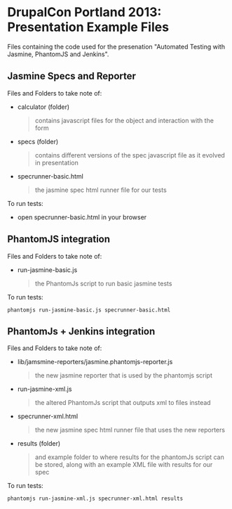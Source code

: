 DrupalCon Portland 2013: Presentation Example Files
==============

Files containing the code used for the presenation "Automated Testing with Jasmine, PhantomJS and Jenkins".

Jasmine Specs and Reporter
-------------

Files and Folders to take note of:
- calculator (folder)

    > contains javascript files for the object and interaction with the form
    
- specs (folder)

    > contains different versions of the spec javascript file as it evolved in presentation
    
- specrunner-basic.html

    > the jasmine spec html runner file for our tests

To run tests:
- open specrunner-basic.html in your browser

PhantomJS integration
-------------

Files and Folders to take note of:
- run-jasmine-basic.js

    > the PhantomJs script to run basic jasmine tests

To run tests:

    phantomjs run-jasmine-basic.js specrunner-basic.html

PhantomJs + Jenkins integration
-------------

Files and Folders to take note of:
- lib/jamsmine-reporters/jasmine.phantomjs-reporter.js

    > the new jasmine reporter that is used by the phantomjs script
    
- run-jasmine-xml.js

    > the altered PhantomJs script that outputs xml to files instead
    
- specrunner-xml.html

    > the new jasmine spec html runner file that uses the new reporters
    
- results (folder)

    > and example folder to where results for the phantomJs script can be stored, along with an example XML file with results for our spec

To run tests:

    phantomjs run-jasmine-xml.js specrunner-xml.html results